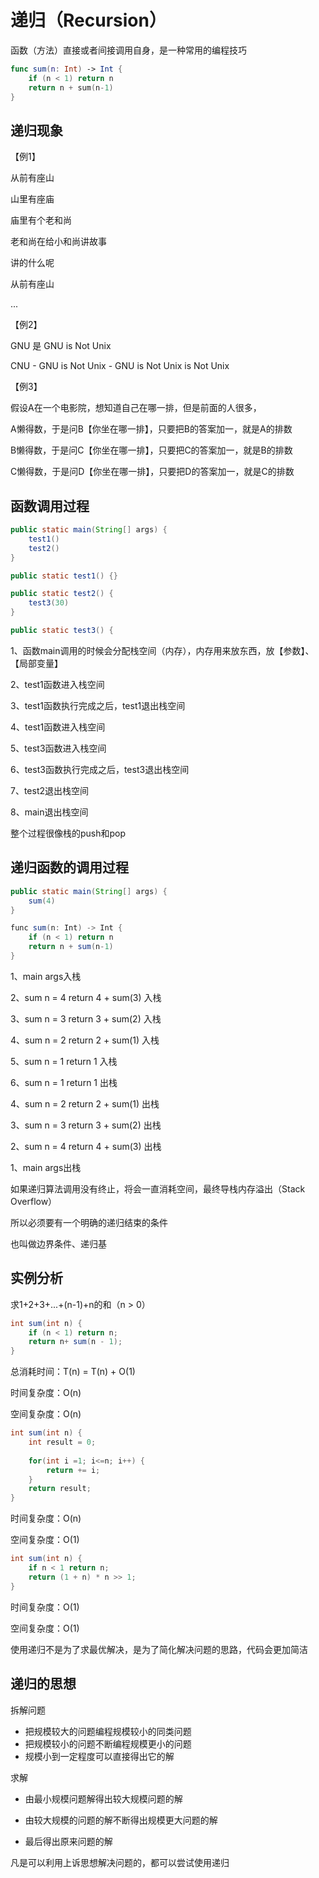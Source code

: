 # 递归（Recursion）

函数（方法）直接或者间接调用自身，是一种常用的编程技巧

```swift
func sum(n: Int) -> Int {
	if (n < 1) return n
	return n + sum(n-1)
}
```

## 递归现象

【例1】

从前有座山

山里有座庙

庙里有个老和尚

老和尚在给小和尚讲故事

讲的什么呢

从前有座山

...



【例2】

GNU 是 GNU is Not Unix

CNU - GNU is Not Unix - GNU is Not Unix  is Not Unix



【例3】

假设A在一个电影院，想知道自己在哪一排，但是前面的人很多，

A懒得数，于是问B【你坐在哪一排】，只要把B的答案加一，就是A的排数

B懒得数，于是问C【你坐在哪一排】，只要把C的答案加一，就是B的排数

C懒得数，于是问D【你坐在哪一排】，只要把D的答案加一，就是C的排数



## 函数调用过程

```java
public static main(String[] args) {
	test1()
	test2()
}

public static test1() {}

public static test2() {
	test3(30)
}

public static test3() {
```

1、函数main调用的时候会分配栈空间（内存），内存用来放东西，放【参数】、【局部变量】

2、test1函数进入栈空间

3、test1函数执行完成之后，test1退出栈空间

4、test1函数进入栈空间

5、test3函数进入栈空间

6、test3函数执行完成之后，test3退出栈空间

7、test2退出栈空间

8、main退出栈空间

整个过程很像栈的push和pop 



## 递归函数的调用过程

```java
public static main(String[] args) {
	sum(4)
}

func sum(n: Int) -> Int {
	if (n < 1) return n
	return n + sum(n-1)
}
```

1、main args入栈

2、sum  n = 4  return 4 + sum(3) 入栈

3、sum  n = 3  return 3 + sum(2) 入栈

4、sum  n = 2  return 2 + sum(1) 入栈

5、sum  n = 1  return 1 入栈

6、sum  n = 1  return 1 出栈

4、sum  n = 2  return 2 + sum(1) 出栈

3、sum  n = 3  return 3 + sum(2) 出栈

2、sum  n = 4  return 4 + sum(3) 出栈

1、main args出栈



如果递归算法调用没有终止，将会一直消耗空间，最终导栈内存溢出（Stack Overflow）

所以必须要有一个明确的递归结束的条件

也叫做边界条件、递归基



## 实例分析

求1+2+3+...+(n-1)+n的和（n > 0）

```java
int sum(int n) {
	if (n < 1) return n;
	return n+ sum(n - 1);
}
```

总消耗时间：T(n) =  T(n) + O(1)

时间复杂度：O(n)

空间复杂度：O(n)



```java
int sum(int n) {
	int result = 0;
	
	for(int i =1; i<=n; i++) {
		return += i;
	}
	return result;
}
```

时间复杂度：O(n)

空间复杂度：O(1)



```java
int sum(int n) {
	if n < 1 return n;
	return (1 + n) * n >> 1;
}
```

时间复杂度：O(1)

空间复杂度：O(1)



使用递归不是为了求最优解决，是为了简化解决问题的思路，代码会更加简洁



## 递归的思想

拆解问题

- 把规模较大的问题编程规模较小的同类问题
- 把规模较小的问题不断编程规模更小的问题
- 规模小到一定程度可以直接得出它的解



求解

- 由最小规模问题解得出较大规模问题的解

- 由较大规模的问题的解不断得出规模更大问题的解
- 最后得出原来问题的解



凡是可以利用上诉思想解决问题的，都可以尝试使用递归
